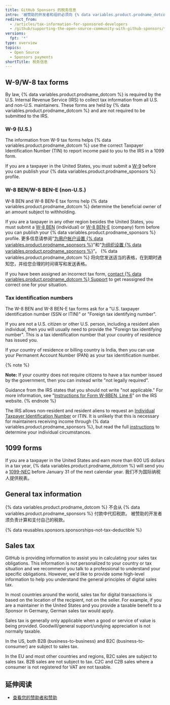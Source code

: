 ```yaml
---
title: GitHub Sponsors 的税务信息
intro: '被赞助的开发者和组织必须向 {% data variables.product.prodname_dotcom %} 提交税务信息，并负责计算和支付自己的税款。'
redirect_from:
  - /articles/tax-information-for-sponsored-developers
  - /github/supporting-the-open-source-community-with-github-sponsors/tax-information-for-sponsored-developers
versions:
  fpt: '*'
type: overview
topics:
  - Open Source
  - Sponsors payments
shortTitle: 税务信息
---
```


## W-9/W-8 tax forms

By law, {% data variables.product.prodname_dotcom %} is required by the U.S. Internal Revenue Service (IRS) to collect tax information from all U.S. and non-U.S. maintainers. These forms are held by {% data variables.product.prodname_dotcom %} and are not required to be submitted to the IRS.

### W-9 (U.S.)

The information from W-9 tax forms helps {% data variables.product.prodname_dotcom %} use the correct Taxpayer Identification Number (TIN) to report income paid to you to the IRS in a 1099 form.

If you are a taxpayer in the United States, you must submit a [W-9](https://www.irs.gov/forms-pubs/about-form-w-9) before you can publish your {% data variables.product.prodname_sponsors %} profile.

### W-8 BEN/W-8 BEN-E (non-U.S.)

W-8 BEN and W-8 BEN-E tax forms help {% data variables.product.prodname_dotcom %} determine the beneficial owner of an amount subject to withholding.

If you are a taxpayer in any other region besides the United States, you must submit a [W-8 BEN](https://www.irs.gov/pub/irs-pdf/fw8ben.pdf) (individual) or [W-8 BEN-E](https://www.irs.gov/forms-pubs/about-form-w-8-ben-e) (company) form before you can publish your {% data variables.product.prodname_sponsors %} profile. 更多信息请参阅“[为用户帐户设置 {% data variables.product.prodname_sponsors %}](/sponsors/receiving-sponsorships-through-github-sponsors/setting-up-github-sponsors-for-your-user-account#submitting-your-tax-information)”和“[为组织设置 {% data variables.product.prodname_sponsors %}](/sponsors/receiving-sponsorships-through-github-sponsors/setting-up-github-sponsors-for-your-organization#submitting-your-tax-information)”。 {% data variables.product.prodname_dotcom %} 将向您发送适当的表格，在到期时通知您，并给您合理的时间填写和发送表格。

If you have been assigned an incorrect tax form, [contact {% data variables.product.prodname_dotcom %} Support](https://support.github.com/contact?form%5Bsubject%5D=GitHub%20Sponsors:%20tax%20form&tags=sponsors) to get reassigned the correct one for your situation.

### Tax identification numbers

The W-8 BEN and W-8 BEN-E tax forms ask for a "U.S. taxpayer identification number (SSN or ITIN)" or "Foreign tax identifying number".

If you are not a U.S. citizen or other U.S. person, including a resident alien individual, then you will usually need to provide the "Foreign tax identifying number". This is a tax identification number that your country of residence has issued you.

If your country of residence or billing country is India, then you can use your Permanent Account Number (PAN) as your tax identification number.

{% note %}

**Note:** If your country does not require citizens to have a tax number issued by the government, then you can instead write "not legally required".

Guidance from the IRS states that you should not write "not applicable." For more information, see "[Instructions for Form W-8BEN, Line 6](https://www.irs.gov/instructions/iw8ben#idm139867098922656)" on the IRS website.
{% endnote %}

The IRS allows non-resident and resident aliens to request an [Individual Taxpayer Identification Number](https://www.irs.gov/individuals/international-taxpayers/taxpayer-identification-numbers-tin#itin) or ITIN. It is unlikely that this is necessary for maintainers receiving income through {% data variables.product.prodname_sponsors %}, but read the full [instructions](https://www.irs.gov/pub/irs-pdf/iw8ben.pdf) to determine your individual circumstances.

## 1099 forms

If you are a taxpayer in the United States and earn more than 600 US dollars in a tax year, {% data variables.product.prodname_dotcom %} will send you a [1099-NEC](https://www.irs.gov/forms-pubs/about-form-1099-nec) before January 31 of the next calendar year. 我们不为国际纳税人提供税表。

## General tax information

{% data variables.product.prodname_dotcom %} 不会从 {% data variables.product.prodname_sponsors %} 付款中代扣税款。 被赞助的开发者须负责计算和支付自己的税款。

{% data reusables.sponsors.sponsorships-not-tax-deductible %}

## Sales tax

GitHub is providing information to assist you in calculating your sales tax obligations. This information is not personalized to your country or tax situation and we recommend you talk to a professional to understand your specific obligations. However, we'd like to provide some high-level information to help you understand the general principles of digital sales tax.

In most countries around the world, sales tax for digital transactions is based on the location of the recipient, not on the seller. For example, if you are a maintainer in the United States and you provide a taxable benefit to a Sponsor in Germany, German sales tax would apply.

Sales tax is generally only applicable when a good or service of value is being provided. Goodwill/general support/undying appreciation is not normally taxable.

In the US, both B2B (business-to-business) and B2C (business-to-consumer) are subject to sales tax.

In the EU and most other countries and regions, B2C sales are subject to sales tax. B2B sales are not subject to tax. C2C and C2B sales where a consumer is not registered for VAT are not taxable.

## 延伸阅读

- [查看您的赞助者和赞助](/sponsors/receiving-sponsorships-through-github-sponsors/viewing-your-sponsors-and-sponsorships)
